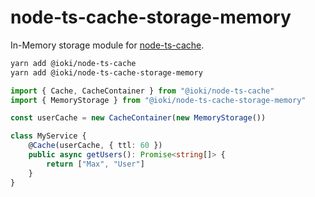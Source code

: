 # node-ts-cache-storage-memory

In-Memory storage module for [node-ts-cache](https://www.npmjs.com/package/@ioki/node-ts-cache).

```bash
yarn add @ioki/node-ts-cache
yarn add @ioki/node-ts-cache-storage-memory
```

```ts
import { Cache, CacheContainer } from "@ioki/node-ts-cache"
import { MemoryStorage } from "@ioki/node-ts-cache-storage-memory"

const userCache = new CacheContainer(new MemoryStorage())

class MyService {
    @Cache(userCache, { ttl: 60 })
    public async getUsers(): Promise<string[]> {
        return ["Max", "User"]
    }
}
```
